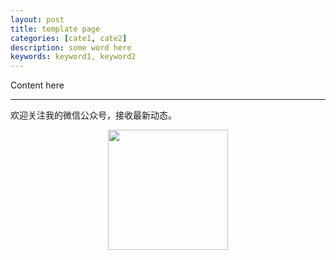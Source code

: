 ```yaml
---
layout: post
title: template page
categories: [cate1, cate2]
description: some word here
keywords: keyword1, keyword2
---
```


Content here


---
欢迎关注我的微信公众号，接收最新动态。

<div align="center"><img width="192px" height="192px" src="https://i.postimg.cc/pdykktnS/weichat.jpg"/></div>
